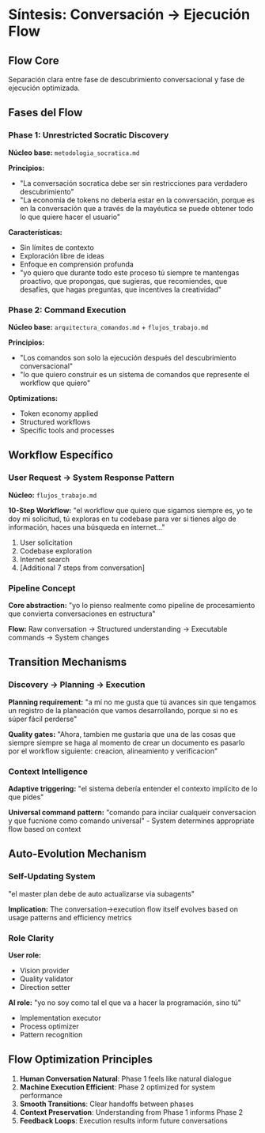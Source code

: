 # Síntesis: Conversación → Ejecución Flow

## Flow Core
Separación clara entre fase de descubrimiento conversacional y fase de ejecución optimizada.

## Fases del Flow

### Phase 1: Unrestricted Socratic Discovery
**Núcleo base:** `metodologia_socratica.md`

**Principios:**
- "La conversación socratica debe ser sin restricciones para verdadero descubrimiento"
- "La economía de tokens no debería estar en la conversación, porque es en la conversación que a través de la mayéutica se puede obtener todo lo que quiere hacer el usuario"

**Características:**
- Sin límites de contexto
- Exploración libre de ideas
- Enfoque en comprensión profunda
- "yo quiero que durante todo este proceso tú siempre te mantengas proactivo, que propongas, que sugieras, que recomiendes, que desafíes, que hagas preguntas, que incentives la creatividad"

### Phase 2: Command Execution
**Núcleo base:** `arquitectura_comandos.md` + `flujos_trabajo.md`

**Principios:**
- "Los comandos son solo la ejecución después del descubrimiento conversacional"
- "lo que quiero construir es un sistema de comandos que represente el workflow que quiero"

**Optimizations:**
- Token economy applied
- Structured workflows
- Specific tools and processes

## Workflow Específico

### User Request → System Response Pattern
**Núcleo:** `flujos_trabajo.md`

**10-Step Workflow:**
"el workflow que quiero que sigamos siempre es, yo te doy mi solicitud, tú exploras en tu codebase para ver si tienes algo de información, haces una búsqueda en internet..."

1. User solicitation
2. Codebase exploration  
3. Internet search
4. [Additional 7 steps from conversation]

### Pipeline Concept
**Core abstraction:**
"yo lo pienso realmente como pipeline de procesamiento que convierta conversaciones en estructura"

**Flow:**
Raw conversation → Structured understanding → Executable commands → System changes

## Transition Mechanisms

### Discovery → Planning → Execution
**Planning requirement:**
"a mí no me gusta que tú avances sin que tengamos un registro de la planeación que vamos desarrollando, porque si no es súper fácil perderse"

**Quality gates:**
"Ahora, tambien me gustaria que una de las cosas que siempre siempre se haga al momento de crear un documento es pasarlo por el workflow siguiente: creacion, alineamiento y verificacion"

### Context Intelligence
**Adaptive triggering:**
"el sistema debería entender el contexto implícito de lo que pides"

**Universal command pattern:**
"comando para inciiar cualqueir conversacion y que fucnione como comando universal" - System determines appropriate flow based on context

## Auto-Evolution Mechanism

### Self-Updating System
"el master plan debe de auto actualizarse via subagents"

**Implication:** The conversation→execution flow itself evolves based on usage patterns and efficiency metrics

### Role Clarity
**User role:**
- Vision provider
- Quality validator  
- Direction setter

**AI role:**
"yo no soy como tal el que va a hacer la programación, sino tú"
- Implementation executor
- Process optimizer
- Pattern recognition

## Flow Optimization Principles

1. **Human Conversation Natural**: Phase 1 feels like natural dialogue
2. **Machine Execution Efficient**: Phase 2 optimized for system performance  
3. **Smooth Transitions**: Clear handoffs between phases
4. **Context Preservation**: Understanding from Phase 1 informs Phase 2
5. **Feedback Loops**: Execution results inform future conversations